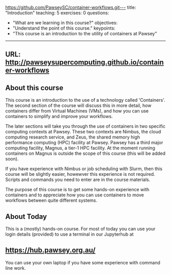 https://github.com/PawseySC/container-workflows.git---
title: "Introduction"
teaching: 5
exercises: 0
questions:
- "What are we learning in this course?"
objectives:
- "Understand the point of this course."
keypoints:
- "This course is an introduction to the utility of containers at Pawsey"
---

## URL: http://pawseysupercomputing.github.io/container-workflows ##
## About this course
This course is an introduction to the use of a technology called 'Containers'.  The second section of the course will discuss this in more detail,  how containers differ from Virtual Machines (VMs), and how you can use containers to simplify and improve your workflows.

The later sections will take you through the use of containers in two specific computing contexts at Pawsey.  These two contexts are Nimbus, the cloud computing research service, and Zeus, the shared memory high performance computing (HPC) facility at Pawsey.  Pawsey has a third major computing facility, Magnus, a tier-1 HPC facility.  At the moment running containers on Magnus is outside the scope of this course (this will be added soon).

If you have experience with Nimbus or job scheduling with Slurm, then this course will be slightly easier, howewver this experience is not required. Scripts and commands you need to enter are in the course materials.

The purpose of this course is to get some hands-on experience with containers and to appreciate how you can use containers to move workflows between quite different systems.

## About Today

This is a (mostly) hands-on course.  For most of today you can use your login details (provided) to use a terminal in our Jupyterhub at

## https://hub.pawsey.org.au/ ##

You can use your own laptop if you have some experience with command line work.
